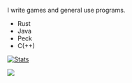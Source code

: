 
I write games and general use programs.

- Rust
- Java
- Peck
- C(++)




[![Stats](https://github-readme-stats.vercel.app/api?username=fooeyround&show_icons=true&count_private=true&theme=dark)](https://github.com/fooeyround)


![](https://github-readme-stats-gamma-two-97.vercel.app/api/top-langs/?username=fooeyround&theme=github_dark&layout=compact&hide_progress=true)

